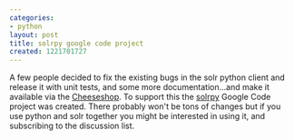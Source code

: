 ```yaml
---
categories:
- python
layout: post
title: solrpy google code project
created: 1221701727
---
```

A few people decided to fix the existing bugs in the solr python client and release it with unit tests, and some more documentation...and make it available via the <a href="http://python.org/pypi/solrpy">Cheeseshop</a>. To support this the <a href="http://code.google.com/p/solrpy">solrpy</a> Google Code project was created. There probably won't be tons of changes but if you use python and solr together you might be interested in using it, and subscribing to the discussion list.

<!--break-->
